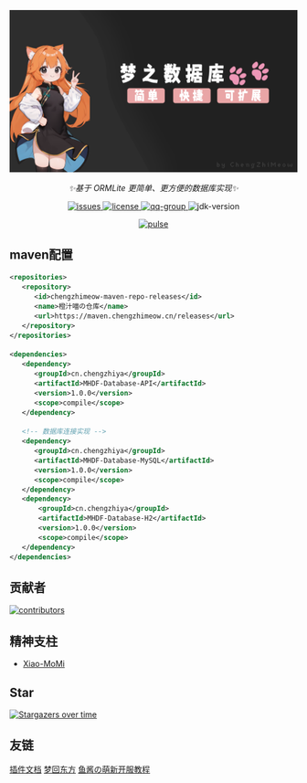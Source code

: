 <p align="center">
   <img src="./Head.png" alt="MHDF-Database">
</p>

<div align="center">

_✨基于 ORMLite 更简单、更方便的数据库实现✨_

</div>

<p align="center">
    <a href="https://github.com/ChengZhiMeow/MHDF-Database/issues">
        <img src="https://img.shields.io/github/issues/ChengZhiMeow/MHDF-Database?style=flat-square" alt="issues">
    </a>
    <a href="https://github.com/ChengZhiMeow/MHDF-Database/blob/main/LICENSE">
        <img src="https://img.shields.io/github/license/ChengZhiMeow/MHDF-Database?style=flat-square" alt="license">
    </a>
    <a href="https://qm.qq.com/cgi-bin/qm/qr?k=yFohqtqdDeXfdPvSLY81_3dzkcjc_-Uf&jump_from=webapi&authKey=ZxYDhb/PqczeWIYXE9IUEeuSAtFyxjYUrTgwUJu74FvOcGcJgTvo/vXAUzkHBO2Q">
        <img src="https://img.shields.io/badge/QQ群-941867965-brightgreen?style=flat-square" alt="qq-group">
    </a>
    <img src="https://img.shields.io/badge/JDK-17+-brightgreen?style=flat-square" alt="jdk-version">
</p>

<div align="center">
    <a href="https://github.com/ChengZhiMeow/MHDF-Database/pulse">
        <img src="https://repobeats.axiom.co/api/embed/e58f3e1358766291db33ba451d3e90be99811f4f.svg" alt="pulse">
    </a>
</div>

## maven配置

```xml
<repositories>
   <repository>
      <id>chengzhimeow-maven-repo-releases</id>
      <name>橙汁喵の仓库</name>
      <url>https://maven.chengzhimeow.cn/releases</url>
   </repository>
</repositories>

<dependencies>
   <dependency>
      <groupId>cn.chengzhiya</groupId>
      <artifactId>MHDF-Database-API</artifactId>
      <version>1.0.0</version>
      <scope>compile</scope>
   </dependency>

   <!-- 数据库连接实现 -->
   <dependency>
      <groupId>cn.chengzhiya</groupId>
      <artifactId>MHDF-Database-MySQL</artifactId>
      <version>1.0.0</version>
      <scope>compile</scope>
   </dependency>
   <dependency>
       <groupId>cn.chengzhiya</groupId>
       <artifactId>MHDF-Database-H2</artifactId>
       <version>1.0.0</version>
       <scope>compile</scope>
   </dependency>
</dependencies>
```

## 贡献者

<a href="https://github.com/ChengZhiMeow/MHDF-Database/graphs/contributors">
  <img src="https://stg.contrib.rocks/image?repo=ChengZhiMeow/MHDF-Database" alt="contributors"/>
</a>

## 精神支柱

- [Xiao-MoMi](https://github.com/Xiao-MoMi)

## Star

[![Stargazers over time](https://starchart.cc/ChengZhiMeow/MHDF-Database.svg?variant=adaptive)](https://starchart.cc/ChengZhiMeow/MHDF-Database)

## 友链

<div>
    <a href="https://plugin.mhdf.cn/">插件文档</a>
    <a href="https://www.mhdf.cn/">梦回东方</a>
    <a href="https://www.yuque.com/xiaoyutang-ayhvn/rnr4ym/">鱼酱の萌新开服教程</a>
</div>
